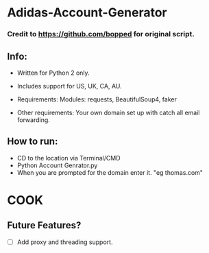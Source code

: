 # Adidas-Account-Generator

### Credit to https://github.com/bopped for original script.

## Info:

- Written for Python 2 only.

- Includes support for US, UK, CA, AU.

- Requirements: Modules: requests, BeautifulSoup4, faker

- Other requirements: Your own domain set up with catch all email forwarding.


## How to run:
- CD to the location via Terminal/CMD
- Python Account Genrator.py
- When you are prompted for the domain enter it. "eg thomas.com"

# COOK

## Future Features?

- [ ] Add proxy and threading support.
